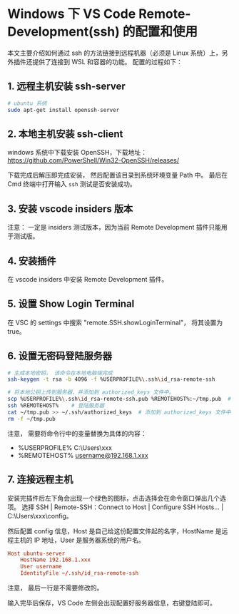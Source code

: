 # Windows 下 VS Code Remote-Development(ssh) 的配置和使用   

本文主要介绍如何通过 ssh 的方法链接到远程机器（必须是 Linux 系统）上，另外插件还提供了连接到 WSL 和容器的功能。 配置的过程如下：  


## 1. 远程主机安装 ssh-server

```bash
# ubuntu 系统
sudo apt-get install openssh-server
```

## 2. 本地主机安装 ssh-client

windows 系统中下载安装 OpenSSH，下载地址： https://github.com/PowerShell/Win32-OpenSSH/releases/  

下载完成后解压即完成安装， 然后配置该目录到系统环境变量 Path 中。 最后在 Cmd 终端中打开输入 `ssh` 测试是否安装成功。  

## 3. 安装 vscode insiders 版本 

注意： 一定是 insiders 测试版本，因为当前 Remote Development 插件只能用于测试版。

## 4. 安装插件  

在 vscode insiders 中安装 Remote Development 插件。  

## 5. 设置 Show Login Terminal  

在 VSC 的 settings 中搜索 "remote.SSH.showLoginTerminal"， 将其设置为 true。  

## 6. 设置无密码登陆服务器  

```bash
# 生成本地密钥， 该命令在本地电脑端完成
ssh-keygen -t rsa -b 4096 -f %USERPROFILE%\.ssh\id_rsa-remote-ssh

# 将本地公钥上传到服务器，并添加到 authorized_keys 文件中。
scp %USERPROFILE%\.ssh\id_rsa-remote-ssh.pub %REMOTEHOST%:~/tmp.pub  # 将本地公钥上传到服务器
ssh %REMOTEHOST%    # 登陆服务器
cat ~/tmp.pub >> ~/.ssh/authorized_keys  # 添加到 authorized_keys 文件中
rm -f ~/tmp.pub
```

注意， 需要将命令行中的变量替换为具体的内容： 

- %USERPROFILE%  C:\Users\xxx  
- %REMOTEHOST% username@192.168.1.xxx

## 7. 连接远程主机  

安装完插件后左下角会出现一个绿色的图标，点击选择会在命令窗口弹出几个选项。 选择 SSH | Remote-SSH：Connect to Host | Configure SSH Hosts... | C:\Users\xxx\config。   

然后配置 config 信息，Host 是自己给这份配置文件起的名字，HostName 是远程主机的 IP 地址，User 是服务器系统的用户名。  

```conf
Host ubuntu-server
    HostName 192.168.1.xxx
    User username
    IdentityFile ~/.ssh/id_rsa-remote-ssh
```

注意， 最后一行是不需要修改的。   

输入完毕后保存，VS Code 左侧会出现配置好服务器信息，右键登陆即可。 
